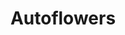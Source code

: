 ---
title: Autoflowers
crosslinks:
- microgrowery
- MephHeads
- SpaceBuckets
- Photoflowers
- HandsOnComplexity
- livven
- videos
- shroomers
- QWISOInfo
- hydro
- NoTillGrowery
- metric_units
---